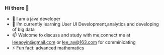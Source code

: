 ### Hi there 👋
- 👯 I am a java developer
- 🔭 I’m currently learning User UI Development,analytics and developing of big data
- 📫 Welcome to discuss and study with me,connect me at leeaoyin@gmail.com or lee_ay@163.com for comminicating
- ⚡ Fun fact: advanced mathematics


